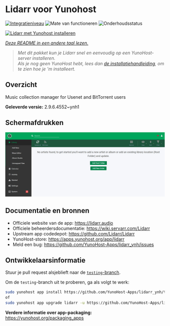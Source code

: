 <!--
NB: Deze README is automatisch gegenereerd door <https://github.com/YunoHost/apps/tree/master/tools/readme_generator>
Hij mag NIET handmatig aangepast worden.
-->

# Lidarr voor Yunohost

[![Integratieniveau](https://apps.yunohost.org/badge/integration/lidarr)](https://ci-apps.yunohost.org/ci/apps/lidarr/)
![Mate van functioneren](https://apps.yunohost.org/badge/state/lidarr)
![Onderhoudsstatus](https://apps.yunohost.org/badge/maintained/lidarr)

[![Lidarr met Yunohost installeren](https://install-app.yunohost.org/install-with-yunohost.svg)](https://install-app.yunohost.org/?app=lidarr)

*[Deze README in een andere taal lezen.](./ALL_README.md)*

> *Met dit pakket kun je Lidarr snel en eenvoudig op een YunoHost-server installeren.*  
> *Als je nog geen YunoHost hebt, lees dan [de installatiehandleiding](https://yunohost.org/install), om te zien hoe je 'm installeert.*

## Overzicht

Music collection manager for Usenet and BitTorrent users

**Geleverde versie:** 2.9.6.4552~ynh1

## Schermafdrukken

![Schermafdrukken van Lidarr](./doc/screenshots/screenshot.jpg)

## Documentatie en bronnen

- Officiele website van de app: <https://lidarr.audio>
- Officiele beheerdersdocumentatie: <https://wiki.servarr.com/Lidarr>
- Upstream app codedepot: <https://github.com/Lidarr/Lidarr>
- YunoHost-store: <https://apps.yunohost.org/app/lidarr>
- Meld een bug: <https://github.com/YunoHost-Apps/lidarr_ynh/issues>

## Ontwikkelaarsinformatie

Stuur je pull request alsjeblieft naar de [`testing`-branch](https://github.com/YunoHost-Apps/lidarr_ynh/tree/testing).

Om de `testing`-branch uit te proberen, ga als volgt te werk:

```bash
sudo yunohost app install https://github.com/YunoHost-Apps/lidarr_ynh/tree/testing --debug
of
sudo yunohost app upgrade lidarr -u https://github.com/YunoHost-Apps/lidarr_ynh/tree/testing --debug
```

**Verdere informatie over app-packaging:** <https://yunohost.org/packaging_apps>
